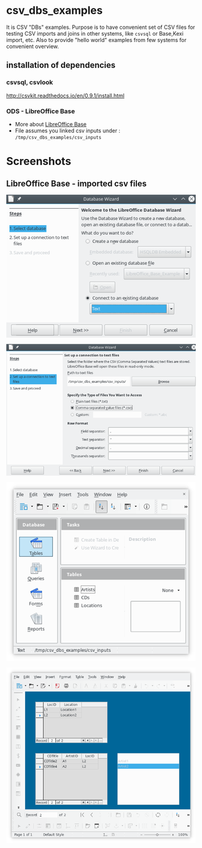 # csv_dbs_examples
It is CSV "DBs" examples.
Purpose is to have convenient set of CSV files for testing CSV imports and joins in other systems, like `csvsql` or Base,Kexi import, etc. Also to provide "hello world" examples from few systems for convenient overview.

## installation of dependencies

### csvsql, csvlook
http://csvkit.readthedocs.io/en/0.9.1/install.html

### ODS - LibreOffice Base

* More about [LibreOffice Base](https://en.wikipedia.org/wiki/LibreOffice)
* File assumes you linked csv inputs under : `/tmp/csv_dbs_examples/csv_inputs`

# Screenshots

## LibreOffice Base - imported csv files

![LibreOffice Base - Database Wizard - Step 1](screenshots/LibreOffice_Base_DB_Wizard_Step1_Screenshot_20170514.png)

![LibreOffice Base - Database Wizard - Step 2](screenshots/LibreOffice_Base_DB_Wizard_Step2_Screenshot_20170514.png)

![LibreOffice Base Tables Example](screenshots/LibreOffice_Base_Tables_Screenshot_20170514.png)

![LibreOffice Base Form Example](screenshots/LibreOffice_Base_Form_Example_of_Locations_to_CDs_to_Artists_Resolution_Screenshot_20170514.png)

